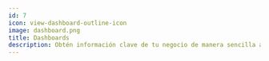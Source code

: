 ```yaml
---
id: 7
icon: view-dashboard-outline-icon
image: dashboard.png
title: Dashboards
description: Obtén información clave de tu negocio de manera sencilla a través de gráficos de inteligencia de negocios totalmente reactivos y diseñados a tu gusto.
---
```


